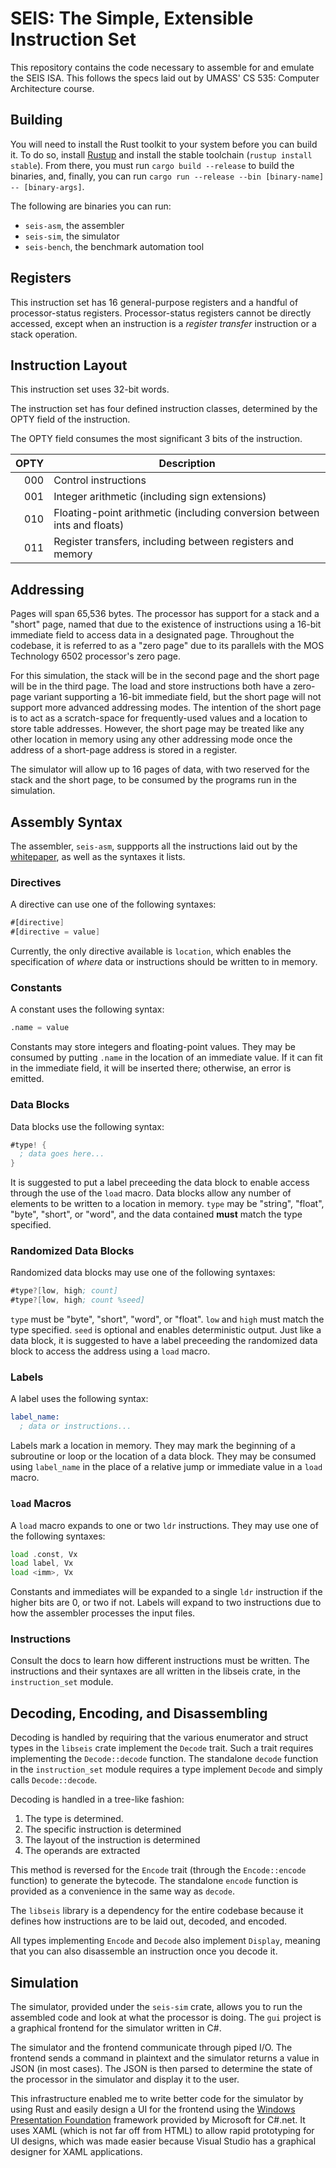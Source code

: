 # SEIS: The Simple, Extensible Instruction Set

This repository contains the code necessary to assemble for and emulate the SEIS ISA.
This follows the specs laid out by UMASS' CS 535: Computer Architecture course.

## Building

You will need to install the Rust toolkit to your system before you can build it. To do so, install [Rustup](https://www.rust-lang.org/tools/install) and install the stable toolchain (`rustup install stable`). From there, you must run `cargo build --release` to build the binaries, and, finally, you can run `cargo run --release --bin [binary-name] -- [binary-args]`.

The following are binaries you can run:

- `seis-asm`, the assembler
- `seis-sim`, the simulator
- `seis-bench`, the benchmark automation tool

## Registers

This instruction set has 16 general-purpose registers and a handful of processor-status registers.
Processor-status registers cannot be directly accessed, except when an instruction is a *register transfer* instruction or a stack operation.

## Instruction Layout

This instruction set uses 32-bit words.

The instruction set has four defined instruction classes, determined by the OPTY field of the instruction.

The OPTY field consumes the most significant 3 bits of the instruction.

| OPTY | Description                                                              |
|-----:|--------------------------------------------------------------------------|
|  000 | Control instructions                                                     |
|  001 | Integer arithmetic (including sign extensions)                           |
|  010 | Floating-point arithmetic (including conversion between ints and floats) |
|  011 | Register transfers, including between registers and memory               |

## Addressing

Pages will span 65,536 bytes. The processor has support for a stack and a "short" page, named that due to the existence of instructions using a 16-bit immediate field to access data in a designated page. Throughout the codebase, it is referred to as a "zero page" due to its parallels with the MOS Technology 6502 processor's zero page.

For this simulation, the stack will be in the second page and the short page will be in the third page. The load and store instructions both have a zero-page variant supporting a 16-bit immediate field, but the short page will not support more advanced addressing modes. The intention of the short page is to act as a scratch-space for frequently-used values and a location to store table addresses.
However, the short page may be treated like any other location in memory using any other addressing mode once the address of a short-page address is stored in a register.

The simulator will allow up to 16 pages of data, with two reserved for the stack and the short page, to be consumed by the programs run in the simulation.

## Assembly Syntax

The assembler, `seis-asm`, suppports all the instructions laid out by the [whitepaper](instruction_set.pdf), as well as the syntaxes it lists.

### Directives

A directive can use one of the following syntaxes:

```asm
#[directive]
#[directive = value]
```

Currently, the only directive available is `location`, which enables the specification of *where* data or instructions should be written to in memory.

### Constants

A constant uses the following syntax:

```asm
.name = value
```

Constants may store integers and floating-point values. They may be consumed by putting `.name` in the location of an immediate value. If it can fit in the immediate field, it will be inserted there; otherwise, an error is emitted.

### Data Blocks

Data blocks use the following syntax:

```asm
#type! {
  ; data goes here...
}
```

It is suggested to put a label preceeding the data block to enable access through the use of the `load` macro. Data blocks allow any number of elements to be written to a location in memory. `type` may be "string", "float", "byte", "short", or "word", and the data contained **must** match the type specified.

### Randomized Data Blocks

Randomized data blocks may use one of the following syntaxes:

```asm
#type?[low, high; count]
#type?[low, high; count %seed]
```

`type` must be "byte", "short", "word", or "float". `low` and `high` must match the type specified. `seed` is optional and enables deterministic output. Just like a data block, it is suggested to have a label preceeding the randomized data block to access the address using a `load` macro.

### Labels

A label uses the following syntax:

```asm
label_name:
  ; data or instructions...
```

Labels mark a location in memory. They may mark the beginning of a subroutine or loop or the location of a data block. They may be consumed using `label_name` in the place of a relative jump or immediate value in a `load` macro.

### `load` Macros

A `load` macro expands to one or two `ldr` instructions. They may use one of the following syntaxes:

```asm
load .const, Vx
load label, Vx
load <imm>, Vx
```

Constants and immediates will be expanded to a single `ldr` instruction if the higher bits are 0, or two if not. Labels will expand to two instructions due to how the assembler processes the input files.

### Instructions

Consult the docs to learn how different instructions must be written. The instructions and their syntaxes are all written in the libseis crate, in the `instruction_set` module.

## Decoding, Encoding, and Disassembling

Decoding is handled by requiring that the various enumerator and struct types in the `libseis` crate implement the `Decode` trait. Such a trait requires implementing the `Decode::decode` function. The standalone `decode` function in the `instruction_set` module requires a type implement `Decode` and simply calls `Decode::decode`.

Decoding is handled in a tree-like fashion:

 1) The type is determined.
 2) The specific instruction is determined
 3) The layout of the instruction is determined
 4) The operands are extracted

This method is reversed for the `Encode` trait (through the `Encode::encode` function) to generate the bytecode. The standalone `encode` function is provided as a convenience in the same way as `decode`.

The `libseis` library is a dependency for the entire codebase because it defines how instructions are to be laid out, decoded, and encoded.

All types implementing `Encode` and `Decode` also implement `Display`, meaning that you can also disassemble an instruction once you decode it.

## Simulation

The simulator, provided under the `seis-sim` crate, allows you to run the assembled code and look at what the processor is doing. The `gui` project is a graphical frontend for the simulator written in C#.

The simulator and the frontend communicate through piped I/O. The frontend sends a command in plaintext and the simulator returns a value in JSON (in most cases). The JSON is then parsed to determine the state of the processor in the simulator and display it to the user.

This infrastructure enabled me to write better code for the simulator by using Rust and easily design a UI for the frontend using the [Windows Presentation Foundation](https://learn.microsoft.com/en-us/dotnet/desktop/wpf/?view=netdesktop-8.0) framework provided by Microsoft for C#.net. It uses XAML (which is not far off from HTML) to allow rapid prototyping for UI designs, which was made easier because Visual Studio has a graphical designer for XAML applications.
